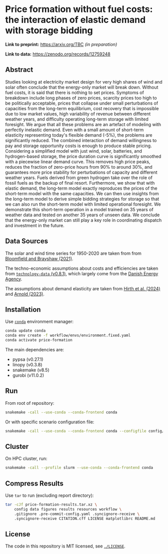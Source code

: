 # Price formation without fuel costs: the interaction of elastic demand with storage bidding

**Link to preprint:** https://arxiv.org/TBC *(in preparation)*

**Link to data:** https://zenodo.org/records/12759248

## Abstract

Studies looking at electricity market design for very high shares of wind and
solar often conclude that the energy-only market will break down. Without fuel
costs, it is said that there is nothing to set prices. Symptoms of breakdown
include long phases of zero prices, scarcity prices too high to be politically
acceptable, prices that collapse under small perturbations of capacities from
the long-term equilibrium, cost recovery that is impossible due to low market
values, high variability of revenue between different weather years, and
difficulty operating long-term storage with limited foresight. We argue that all
these problems are an artefact of modeling with perfectly inelastic demand. Even
with a small amount of short-term elasticity representing today's flexible
demand (-5\%), the problems are significantly reduced. The combined interaction
of demand willingness to pay and storage opportunity costs is enough to produce
stable pricing. Considering a simplified model with just wind, solar, batteries,
and hydrogen-based storage, the price duration curve is significantly smoothed
with a piecewise linear demand curve. This removes high price peaks, reduces the
fraction of zero-price hours from 90\% to around 30\%, and guarantees more price
stability for perturbations of capacity and different weather years. Fuels
derived from green hydrogen take over the role of fossil fuels as the backup of
final resort. Furthermore, we show that with elastic demand, the long-term model
exactly reproduces the prices of the short-term model with the same capacities.
We can then use insights from the long-term model to derive simple bidding
strategies for storage so that we can also run the short-term model with limited
operational foresight. We demonstrate this short-term operation in a model
trained on 35 years of weather data and tested on another 35 years of unseen
data. We conclude that the energy-only market can still play a key role in
coordinating dispatch and investment in the future.

## Data Sources

The solar and wind time series for 1950-2020 are taken from from [Bloomfield and
Brayshaw (2021)](https://doi.org/10.17864/1947.000321).

The techno-economic assumptions about costs and efficiencies are taken from
[`technology-data`
(v0.8.1)](https://github.com/PyPSA/technology-data/tree/v0.8.1), which largely
come from the [Danish Energy
Agency](https://ens.dk/en/our-services/technology-catalogues).

The assumptions about demand elasticity are taken from [Hirth et al.
(2024)](https://doi.org/10.1016/j.eneco.2024.107652) and [Arnold
(2023)](https://www.ewi.uni-koeln.de/en/publications/on-the-functional-form-of-short-term-electricity-demand-response-insights-from-high-price-years-in-germany-2/).

## Installation

Use [`conda`](https://conda.io/projects/conda/en/latest/user-guide/install/index.html) environment manager:

```sh
conda update conda
conda env create -f workflow/envs/environment.fixed.yaml
conda activate price-formation
```

The main dependencies are:

- pypsa (v0.27.1)
- linopy (v0.3.8)
- snakemake (v8.5)
- gurobi (v11.0.2)

## Run

From root of repository:

```sh
snakemake -call --use-conda --conda-frontend conda
```

Or with specific scenario configuration file:

```sh
snakemake -call --use-conda --conda-frontend conda --configfile config/config.foo.yaml
```

## Cluster

On HPC cluster, run:

```sh
snakemake -call --profile slurm --use-conda --conda-frontend conda
```

## Compress Results

Use `tar` to run (excluding report directory):

```sh
tar -cJf price-formation-results.tar.xz \
    config data figures results resources workflow \
    .gitignore .pre-commit-config.yaml .syncignore-receive \
    .syncignore-receive CITATION.cff LICENSE matplotlibrc README.md
```

## License

The code in this repository is MIT licensed, see [`./LICENSE`](`./LICENSE`).
